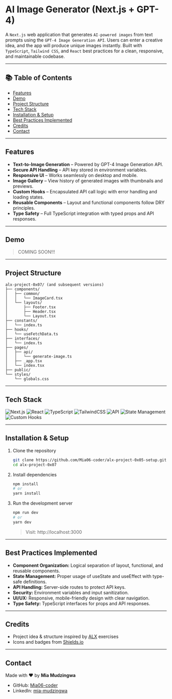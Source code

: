 # AI Image Generator (Next.js + GPT-4)

A `Next.js` web application that generates `AI-powered images` from text prompts using the `GPT-4 Image Generation API`. Users can enter a creative idea, and the app will produce unique images instantly. Built with `TypeScript`, `Tailwind CSS`, and `React` best practices for a clean, responsive, and maintainable codebase.

---

## 📚 Table of Contents

- [Features](#features)
- [Demo](#demo)
- [Project Structure](#project-structure)
- [Tech Stack](#tech-stack)
- [Installation & Setup](#installation--setup)
- [Best Practices Implemented](#best-practices-implemented)
- [Credits](#credits)
- [Contact](#contact)

---

## Features

- **Text-to-Image Generation** – Powered by GPT-4 Image Generation API.
- **Secure API Handling** – API key stored in environment variables.
- **Responsive UI** – Works seamlessly on desktop and mobile.
- **Image Gallery** – View history of generated images with thumbnails and previews.
- **Custom Hooks** – Encapsulated API call logic with error handling and loading states.
- **Reusable Components** – Layout and functional components follow DRY principles.
- **Type Safety** – Full TypeScript integration with typed props and API responses.

---

## Demo

<!-- ![Screenshot]() -->

> COMING SOON!!!

---

## Project Structure

```plaintext
alx-project-0x07/ (and subsequent versions)
├── components/
│   ├── common/
│   │   └── ImageCard.tsx
│   └── layouts/
│       ├── Footer.tsx
│       ├── Header.tsx
│       └── Layout.tsx
├── constants/
│   └── index.ts
├── hooks/
│   └── useFetchData.ts
├── interfaces/
│   └── index.ts
├── pages/
│   ├── api/
│   │   └── generate-image.ts
│   ├── _app.tsx
│   └── index.tsx
├── public/
└── styles/
    └── globals.css
```

---

## Tech Stack

![Next.js](https://img.shields.io/badge/Framework-Next.js%2013%2B-000000?style=flat&logo=nextdotjs&logoColor=white) ![React](https://img.shields.io/badge/Frontend-React%2018%2B-61DAFB?style=flat&logo=react&logoColor=black) ![TypeScript](https://img.shields.io/badge/Language-TypeScript-3178C6?style=flat&logo=typescript&logoColor=white) ![TailwindCSS](https://img.shields.io/badge/Styling-Tailwind%20CSS-38B2AC?style=flat&logo=tailwind-css&logoColor=white) ![API](https://img.shields.io/badge/API-GPT--4%20Image%20Generation%20API-FF6F00?style=flat&logo=openai&logoColor=white) ![State Management](https://img.shields.io/badge/State%20Management-React%20Hooks-61DAFB?style=flat&logo=react&logoColor=black) ![Custom Hooks](https://img.shields.io/badge/Custom%20Hooks-useFetchData-FF4088?style=flat)

---

## Installation & Setup

1. Clone the repository
   ```bash
   git clone https://github.com/Mia06-coder/alx-project-0x05-setup.git
   cd alx-project-0x07
   ```
2. Install dependencies
   ```bash
   npm install
   # or
   yarn install
   ```
3. Run the development server

   ```bash
   npm run dev
   # or
   yarn dev
   ```

   > Visit: http://localhost:3000

---

## Best Practices Implemented

- **Component Organization:** Logical separation of layout, functional, and reusable components.
- **State Management:** Proper usage of useState and useEffect with type-safe definitions.
- **API Handling:** Server-side routes to protect API keys.
- **Security:** Environment variables and input sanitization.
- **UI/UX:** Responsive, mobile-friendly design with clear navigation.
- **Type Safety:** TypeScript interfaces for props and API responses.

---

## Credits

- Project idea & structure inspired by [ALX](https://www.alxafrica.com/) exercises
- Icons and badges from [Shields.io](https://shields.io/)

---

## Contact

Made with ❤️ by **Mia Mudzingwa**

- GitHub: [Mia06-coder](https://github.com/Mia06-coder)
- LinkedIn: [mia-mudzingwa](https://www.linkedin.com/in/mia-mudzingwa)
